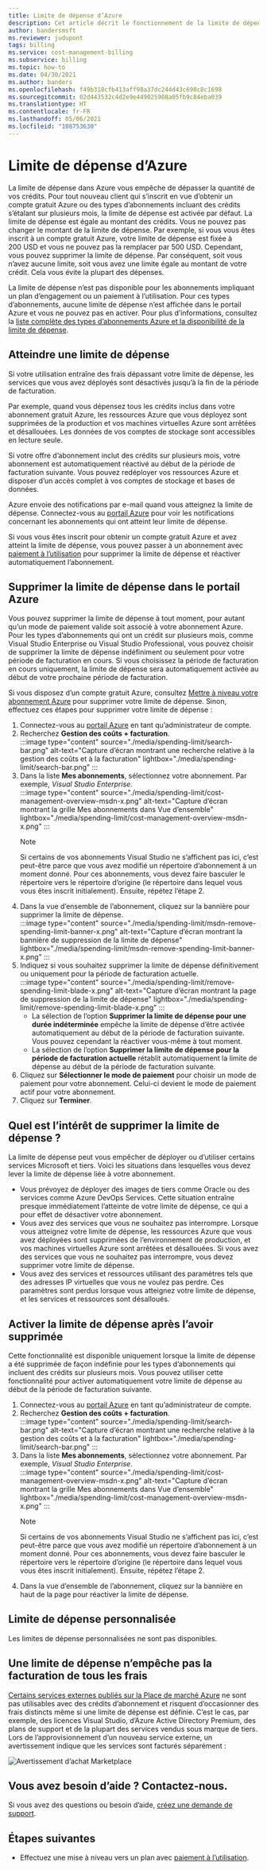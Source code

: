 ```yaml
---
title: Limite de dépense d’Azure
description: Cet article décrit le fonctionnement de la limite de dépense d’Azure et comment la désactiver.
author: bandersmsft
ms.reviewer: judupont
tags: billing
ms.service: cost-management-billing
ms.subservice: billing
ms.topic: how-to
ms.date: 04/30/2021
ms.author: banders
ms.openlocfilehash: f49b318cfb413aff98a37dc244d43c690c8c1698
ms.sourcegitcommit: 02d443532c4d2e9e449025908a05fb9c84eba039
ms.translationtype: HT
ms.contentlocale: fr-FR
ms.lasthandoff: 05/06/2021
ms.locfileid: "108753630"
---
```

# <a name="azure-spending-limit"></a>Limite de dépense d’Azure

La limite de dépense dans Azure vous empêche de dépasser la quantité de vos crédits. Pour tout nouveau client qui s’inscrit en vue d’obtenir un compte gratuit Azure ou des types d’abonnements incluant des crédits s’étalant sur plusieurs mois, la limite de dépense est activée par défaut. La limite de dépense est égale au montant des crédits. Vous ne pouvez pas changer le montant de la limite de dépense. Par exemple, si vous vous êtes inscrit à un compte gratuit Azure, votre limite de dépense est fixée à 200 USD et vous ne pouvez pas la remplacer par 500 USD. Cependant, vous pouvez supprimer la limite de dépense. Par conséquent, soit vous n’avez aucune limite, soit vous avez une limite égale au montant de votre crédit. Cela vous évite la plupart des dépenses.

La limite de dépense n’est pas disponible pour les abonnements impliquant un plan d’engagement ou un paiement à l’utilisation. Pour ces types d’abonnements, aucune limite de dépense n’est affichée dans le portail Azure et vous ne pouvez pas en activer. Pour plus d’informations, consultez la [liste complète des types d’abonnements Azure et la disponibilité de la limite de dépense](https://azure.microsoft.com/support/legal/offer-details/).

## <a name="reaching-a-spending-limit"></a>Atteindre une limite de dépense

Si votre utilisation entraîne des frais dépassant votre limite de dépense, les services que vous avez déployés sont désactivés jusqu’à la fin de la période de facturation.

Par exemple, quand vous dépensez tous les crédits inclus dans votre abonnement gratuit Azure, les ressources Azure que vous déployez sont supprimées de la production et vos machines virtuelles Azure sont arrêtées et désallouées. Les données de vos comptes de stockage sont accessibles en lecture seule.

Si votre offre d’abonnement inclut des crédits sur plusieurs mois, votre abonnement est automatiquement réactivé au début de la période de facturation suivante. Vous pouvez redéployer vos ressources Azure et disposer d’un accès complet à vos comptes de stockage et bases de données.

Azure envoie des notifications par e-mail quand vous atteignez la limite de dépense. Connectez-vous au [portail Azure](https://portal.azure.com/#blade/Microsoft_Azure_Billing/SubscriptionsBlade) pour voir les notifications concernant les abonnements qui ont atteint leur limite de dépense.

Si vous vous êtes inscrit pour obtenir un compte gratuit Azure et avez atteint la limite de dépense, vous pouvez passer à un abonnement avec [paiement à l’utilisation](upgrade-azure-subscription.md) pour supprimer la limite de dépense et réactiver automatiquement l’abonnement.

## <a name="remove-the-spending-limit-in-azure-portal"></a>Supprimer la limite de dépense dans le portail Azure

Vous pouvez supprimer la limite de dépense à tout moment, pour autant qu’un mode de paiement valide soit associé à votre abonnement Azure. Pour les types d’abonnements qui ont un crédit sur plusieurs mois, comme Visual Studio Enterprise ou Visual Studio Professional, vous pouvez choisir de supprimer la limite de dépense indéfiniment ou seulement pour votre période de facturation en cours. Si vous choisissez la période de facturation en cours uniquement, la limite de dépense sera automatiquement activée au début de votre prochaine période de facturation.

Si vous disposez d’un compte gratuit Azure, consultez [Mettre à niveau votre abonnement Azure](upgrade-azure-subscription.md) pour supprimer votre limite de dépense. Sinon, effectuez ces étapes pour supprimer votre limite de dépense :

<a id="remove"></a>

1. Connectez-vous au [portail Azure](https://portal.azure.com) en tant qu’administrateur de compte.
1. Recherchez **Gestion des coûts + facturation**.  
    :::image type="content" source="./media/spending-limit/search-bar.png" alt-text="Capture d’écran montrant une recherche relative à la gestion des coûts et à la facturation" lightbox="./media/spending-limit/search-bar.png" :::
1. Dans la liste **Mes abonnements**, sélectionnez votre abonnement. Par exemple, *Visual Studio Enterprise*.  
    :::image type="content" source="./media/spending-limit/cost-management-overview-msdn-x.png" alt-text="Capture d’écran montrant la grille Mes abonnements dans Vue d’ensemble" lightbox="./media/spending-limit/cost-management-overview-msdn-x.png" :::
    > [!NOTE]
    > Si certains de vos abonnements Visual Studio ne s’affichent pas ici, c’est peut-être parce que vous avez modifié un répertoire d’abonnement à un moment donné. Pour ces abonnements, vous devez faire basculer le répertoire vers le répertoire d’origine (le répertoire dans lequel vous vous êtes inscrit initialement). Ensuite, répétez l’étape 2.
1. Dans la vue d’ensemble de l’abonnement, cliquez sur la bannière pour supprimer la limite de dépense.  
    :::image type="content" source="./media/spending-limit/msdn-remove-spending-limit-banner-x.png" alt-text="Capture d’écran montrant la bannière de suppression de la limite de dépense" lightbox="./media/spending-limit/msdn-remove-spending-limit-banner-x.png" :::
1. Indiquez si vous souhaitez supprimer la limite de dépense définitivement ou uniquement pour la période de facturation actuelle.  
    :::image type="content" source="./media/spending-limit/remove-spending-limit-blade-x.png" alt-text="Capture d’écran montrant la page de suppression de la limite de dépense" lightbox="./media/spending-limit/remove-spending-limit-blade-x.png" :::
    - La sélection de l’option **Supprimer la limite de dépense pour une durée indéterminée** empêche la limite de dépense d’être activée automatiquement au début de la période de facturation suivante. Vous pouvez cependant la réactiver vous-même à tout moment.
    - La sélection de l’option **Supprimer la limite de dépense pour la période de facturation actuelle** rétablit automatiquement la limite de dépense au début de la période de facturation suivante.
1. Cliquez sur **Sélectionner le mode de paiement** pour choisir un mode de paiement pour votre abonnement. Celui-ci devient le mode de paiement actif pour votre abonnement.
1. Cliquez sur **Terminer**.


## <a name="why-you-might-want-to-remove-the-spending-limit"></a>Quel est l’intérêt de supprimer la limite de dépense ?

La limite de dépense peut vous empêcher de déployer ou d’utiliser certains services Microsoft et tiers. Voici les situations dans lesquelles vous devez lever la limite de dépense liée à votre abonnement.

-  Vous prévoyez de déployer des images de tiers comme Oracle ou des services comme Azure DevOps Services. Cette situation entraîne presque immédiatement l’atteinte de votre limite de dépense, ce qui a pour effet de désactiver votre abonnement.
- Vous avez des services que vous ne souhaitez pas interrompre. Lorsque vous atteignez votre limite de dépense, les ressources Azure que vous avez déployées sont supprimées de l’environnement de production, et vos machines virtuelles Azure sont arrêtées et désallouées. Si vous avez des services que vous ne souhaitez pas interrompre, vous devez supprimer votre limite de dépense.
- Vous avez des services et ressources utilisant des paramètres tels que des adresses IP virtuelles que vous ne voulez pas perdre. Ces paramètres sont perdus lorsque vous atteignez votre limite de dépense, et les services et ressources sont désalloués.

## <a name="turn-on-the-spending-limit-after-removing"></a>Activer la limite de dépense après l’avoir supprimée

Cette fonctionnalité est disponible uniquement lorsque la limite de dépense a été supprimée de façon indéfinie pour les types d’abonnements qui incluent des crédits sur plusieurs mois. Vous pouvez utiliser cette fonctionnalité pour activer automatiquement votre limite de dépense au début de la période de facturation suivante.

1. Connectez-vous au [portail Azure](https://portal.azure.com) en tant qu’administrateur de compte.
1. Recherchez **Gestion des coûts + facturation**.  
    :::image type="content" source="./media/spending-limit/search-bar.png" alt-text="Capture d’écran montrant une recherche relative à la gestion des coûts et à la facturation" lightbox="./media/spending-limit/search-bar.png" :::
1. Dans la liste **Mes abonnements**, sélectionnez votre abonnement. Par exemple, *Visual Studio Enterprise*.  
    :::image type="content" source="./media/spending-limit/cost-management-overview-msdn-x.png" alt-text="Capture d’écran montrant la grille Mes abonnements dans Vue d’ensemble" lightbox="./media/spending-limit/cost-management-overview-msdn-x.png" :::
    > [!NOTE]
    > Si certains de vos abonnements Visual Studio ne s’affichent pas ici, c’est peut-être parce que vous avez modifié un répertoire d’abonnement à un moment donné. Pour ces abonnements, vous devez faire basculer le répertoire vers le répertoire d’origine (le répertoire dans lequel vous vous êtes inscrit initialement). Ensuite, répétez l’étape 2.
1. Dans la vue d’ensemble de l’abonnement, cliquez sur la bannière en haut de la page pour réactiver la limite de dépense.

## <a name="custom-spending-limit"></a>Limite de dépense personnalisée

Les limites de dépense personnalisées ne sont pas disponibles.

## <a name="a-spending-limit-doesnt-prevent-all-charges"></a>Une limite de dépense n’empêche pas la facturation de tous les frais

[Certains services externes publiés sur la Place de marché Azure](../understand/understand-azure-marketplace-charges.md) ne sont pas utilisables avec des crédits d’abonnement et risquent d’occasionner des frais distincts même si une limite de dépense est définie. C’est le cas, par exemple, des licences Visual Studio, d’Azure Active Directory Premium, des plans de support et de la plupart des services vendus sous marque de tiers. Lors de l’approvisionnement d’un nouveau service externe, un avertissement indique que les services sont facturés séparément :

![Avertissement d’achat Marketplace](./media/spending-limit/marketplace-warning01.png)

## <a name="need-help-contact-us"></a>Vous avez besoin d’aide ? Contactez-nous.

Si vous avez des questions ou besoin d’aide, [créez une demande de support](https://go.microsoft.com/fwlink/?linkid=2083458).

## <a name="next-steps"></a>Étapes suivantes
- Effectuez une mise à niveau vers un plan avec [paiement à l’utilisation](upgrade-azure-subscription.md).
